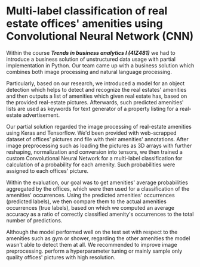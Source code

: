 # Multi-label classification of real estate offices' amenities using Convolutional Neural Network (CNN)
Within the course _**Trends in business analytics I (4IZ481)**_ we had to introduce a business solution of unstructured data usage with partial implementation in Python. Our team came up with a business solution which combines both image processing and natural language processing.

Particularly, based on our research, we introduced a model for an object detection which helps to detect and recognize the real estates' amenities and then outputs a list of amenities which given real estate has, based on the provided real-estate pictures. Afterwards, such predicted amenities' lists are used as keywords for text generator of a property listing for a real-estate advertisement.

Our partial solution regarded the image processing of real-estate amenities using Keras and Tensorflow. We'd been provided with web-scrapped dataset of offices' pictures and file with their amenities' annotations. After image preprocessing such as loading the pictures as 3D arrays with further reshaping, normalization and conversion into tensors, we then trained a custom Convolutional Neural Network for a multi-label classification for calculation of a probability for each amenity. Such probabilities were assigned to each offices' picture.

Within the evaluation, our goal was to get amenities' average probabilities aggregated by the offices, which were then used for a classification of the amenities' occurrences. Using the predicted amenities' occurrences (predicted labels), we then compare them to the actual amenities occurrences (true labels), based on which we computed an average accuracy as a ratio of correctly classified amenity's occurrences to the total number of predictions.

Although the model performed well on the test set with respect to the amenities such as gym or shower, regarding the other amenities the model wasn't able to detect them at all. We recommended to improve image preprocessing. perform a hyperparameter tuning or mainly sample only quality offices' pictures with high resolution.
